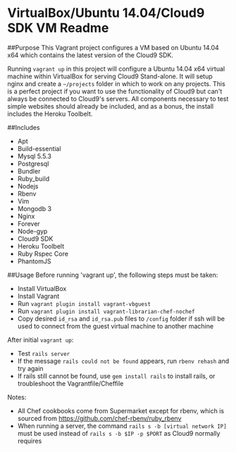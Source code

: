 VirtualBox/Ubuntu 14.04/Cloud9 SDK VM Readme
=======================

##Purpose
This Vagrant project configures a VM based on Ubuntu 14.04 x64 which contains the latest version of the Cloud9 SDK.

Running `vagrant up` in this project will configure a Ubuntu 14.04 x64 virtual machine within VirtualBox for serving Cloud9 Stand-alone. It will setup nginx and create a `~/projects` folder in which to work on any projects. This is a perfect project if you want to use the functionality of Cloud9 but can't always be connected to Cloud9's servers. All components necessary to test simple websites should already be included, and as a bonus, the install includes the Heroku Toolbelt.

##Includes
- Apt
- Build-essential
- Mysql 5.5.3
- Postgresql
- Bundler
- Ruby_build
- Nodejs
- Rbenv
- Vim
- Mongodb 3
- Nginx
- Forever
- Node-gyp
- Cloud9 SDK
- Heroku Toolbelt
- Ruby Rspec Core
- PhantomJS

##Usage
Before running 'vagrant up', the following steps must be taken:

- Install VirtualBox
- Install Vagrant
- Run `vagrant plugin install vagrant-vbguest` 
- Run `vagrant plugin install vagrant-librarian-chef-nochef`
- Copy desired `id_rsa` and `id_rsa.pub` files to `/config` folder if ssh will be used to connect from the guest virtual machine to another machine 

After initial `vagrant up`:

- Test `rails server`
- If the message `rails could not be found` appears, run `rbenv rehash` and try again
- If rails still cannot be found, use `gem install rails` to install rails, or troubleshoot the Vagrantfile/Cheffile

Notes:

- All Chef cookbooks come from Supermarket except for rbenv, which is sourced from <https://github.com/chef-rbenv/ruby_rbenv>
- When running a server, the command `rails s -b [virtual network IP]` must be used instead of `rails s -b $IP -p $PORT` as Cloud9 normally requires